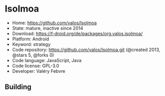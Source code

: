 # Isolmoa

- Home: https://github.com/valos/Isolmoa
- State: mature, inactive since 2014
- Download: https://f-droid.org/de/packages/org.valos.isolmoa/
- Platform: Android
- Keyword: strategy
- Code repository: https://github.com/valos/Isolmoa.git (@created 2013, @stars 5, @forks 0)
- Code language: JavaScript, Java
- Code license: GPL-3.0
- Developer: Valéry Febvre

## Building
